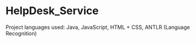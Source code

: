 # HelpDesk_Service
Project languages used: Java, JavaScript, HTML + CSS, ANTLR (Language Recognition)

